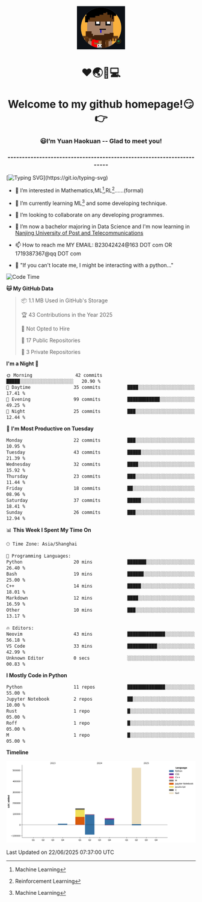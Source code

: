 <div align=center>
  <img width=128 src="image/figure.png">
</div>
<h1 align="center">❤🌏🚩💻</h1>
<h1 align="center">Welcome to my github homepage!😏👉</h1>
<h3 align="center" >😃I’m Yuan Haokuan -- Glad to meet you!</h3>
<h3 align="center" >----------------------------------------------------------------------</h3>

  [![Typing SVG](https://readme-typing-svg.herokuapp.com?font=Fira+Code&pause=1000&random=false&width=450&lines=Here's+my+personal+infomation:)](https://git.io/typing-svg)

- 👀 I’m interested in Mathematics,ML[^1],RL[^2]......(formal)
  
- 🌱 I’m currently learning ML[^1] and some developing technique.
  
- 💞️ I’m looking to collaborate on any developing programmes.
  
- 🍉 I’m now a bachelor majoring in Data Science and I'm now learning in [Nanjing University of Post and Telecommunications](https://www.njupt.edu.cn/main.psp)
  
- 📫 How to reach me MY EMAIL: B23042424@163 DOT com OR 1719387367@qq DOT com

- 🐍 "If you can't locate me, I might be interacting with a python..."

<!--START_SECTION:waka-->
![Code Time](http://img.shields.io/badge/Code%20Time-322%20hrs%2046%20mins-blue)

**🐱 My GitHub Data** 

> 📦 1.1 MB Used in GitHub's Storage 
 > 
> 🏆 43 Contributions in the Year 2025
 > 
> 🚫 Not Opted to Hire
 > 
> 📜 17 Public Repositories 
 > 
> 🔑 3 Private Repositories 
 > 
**I'm a Night 🦉** 

```text
🌞 Morning                42 commits          █████░░░░░░░░░░░░░░░░░░░░   20.90 % 
🌆 Daytime                35 commits          ████░░░░░░░░░░░░░░░░░░░░░   17.41 % 
🌃 Evening                99 commits          ████████████░░░░░░░░░░░░░   49.25 % 
🌙 Night                  25 commits          ███░░░░░░░░░░░░░░░░░░░░░░   12.44 % 
```
📅 **I'm Most Productive on Tuesday** 

```text
Monday                   22 commits          ███░░░░░░░░░░░░░░░░░░░░░░   10.95 % 
Tuesday                  43 commits          █████░░░░░░░░░░░░░░░░░░░░   21.39 % 
Wednesday                32 commits          ████░░░░░░░░░░░░░░░░░░░░░   15.92 % 
Thursday                 23 commits          ███░░░░░░░░░░░░░░░░░░░░░░   11.44 % 
Friday                   18 commits          ██░░░░░░░░░░░░░░░░░░░░░░░   08.96 % 
Saturday                 37 commits          █████░░░░░░░░░░░░░░░░░░░░   18.41 % 
Sunday                   26 commits          ███░░░░░░░░░░░░░░░░░░░░░░   12.94 % 
```


📊 **This Week I Spent My Time On** 

```text
🕑︎ Time Zone: Asia/Shanghai

💬 Programming Languages: 
Python                   20 mins             ███████░░░░░░░░░░░░░░░░░░   26.40 % 
Bash                     19 mins             ██████░░░░░░░░░░░░░░░░░░░   25.00 % 
C++                      14 mins             █████░░░░░░░░░░░░░░░░░░░░   18.01 % 
Markdown                 12 mins             ████░░░░░░░░░░░░░░░░░░░░░   16.59 % 
Other                    10 mins             ███░░░░░░░░░░░░░░░░░░░░░░   13.17 % 

🔥 Editors: 
Neovim                   43 mins             ██████████████░░░░░░░░░░░   56.18 % 
VS Code                  33 mins             ███████████░░░░░░░░░░░░░░   42.99 % 
Unknown Editor           0 secs              ░░░░░░░░░░░░░░░░░░░░░░░░░   00.83 % 
```

**I Mostly Code in Python** 

```text
Python                   11 repos            ██████████████░░░░░░░░░░░   55.00 % 
Jupyter Notebook         2 repos             ██░░░░░░░░░░░░░░░░░░░░░░░   10.00 % 
Rust                     1 repo              █░░░░░░░░░░░░░░░░░░░░░░░░   05.00 % 
Roff                     1 repo              █░░░░░░░░░░░░░░░░░░░░░░░░   05.00 % 
M                        1 repo              █░░░░░░░░░░░░░░░░░░░░░░░░   05.00 % 
```



**Timeline**

![Lines of Code chart](https://raw.githubusercontent.com/WilbertYuan/WilbertYuan/main/assets/bar_graph.png)


 Last Updated on 22/06/2025 07:37:00 UTC
<!--END_SECTION:waka-->

<!---
WilbertYuan/WilbertYuan is a ✨ special ✨ repository because its `README.md` (this file) appears on your GitHub profile.
You can click the Preview link to take a look at your changes.
--->
[^1]:Machine Learning
[^2]:Reinforcement Learning
